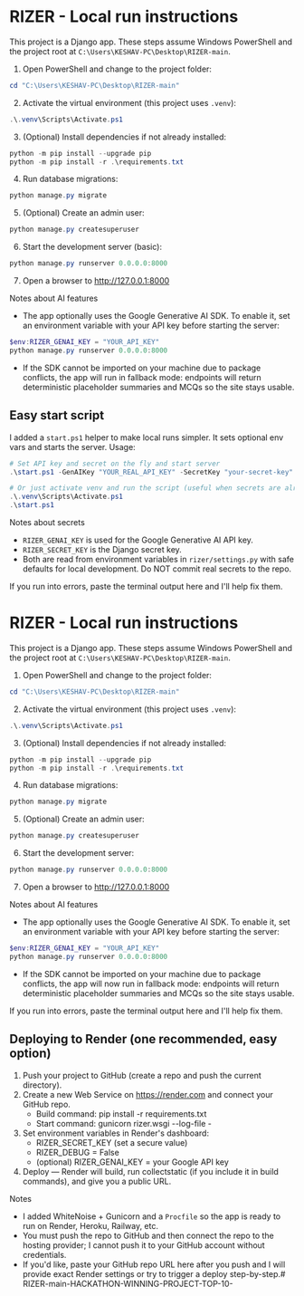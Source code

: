 # RIZER - Local run instructions

This project is a Django app. These steps assume Windows PowerShell and the project root at `C:\Users\KESHAV-PC\Desktop\RIZER-main`.

1) Open PowerShell and change to the project folder:

```powershell
cd "C:\Users\KESHAV-PC\Desktop\RIZER-main"
```

2) Activate the virtual environment (this project uses `.venv`):

```powershell
.\.venv\Scripts\Activate.ps1
```

3) (Optional) Install dependencies if not already installed:

```powershell
python -m pip install --upgrade pip
python -m pip install -r .\requirements.txt
```

4) Run database migrations:

```powershell
python manage.py migrate
```

5) (Optional) Create an admin user:

```powershell
python manage.py createsuperuser
```

6) Start the development server (basic):

```powershell
python manage.py runserver 0.0.0.0:8000
```

7) Open a browser to http://127.0.0.1:8000

Notes about AI features
- The app optionally uses the Google Generative AI SDK. To enable it, set an environment variable with your API key before starting the server:

```powershell
$env:RIZER_GENAI_KEY = "YOUR_API_KEY"
python manage.py runserver 0.0.0.0:8000
```

- If the SDK cannot be imported on your machine due to package conflicts, the app will run in fallback mode: endpoints will return deterministic placeholder summaries and MCQs so the site stays usable.

Easy start script
-----------------
I added a `start.ps1` helper to make local runs simpler. It sets optional env vars and starts the server. Usage:

```powershell
# Set API key and secret on the fly and start server
.\start.ps1 -GenAIKey "YOUR_REAL_API_KEY" -SecretKey "your-secret-key"

# Or just activate venv and run the script (useful when secrets are already set):
.\.venv\Scripts\Activate.ps1
.\start.ps1
```

Notes about secrets
- `RIZER_GENAI_KEY` is used for the Google Generative AI API key.
- `RIZER_SECRET_KEY` is the Django secret key.
- Both are read from environment variables in `rizer/settings.py` with safe defaults for local development. Do NOT commit real secrets to the repo.

If you run into errors, paste the terminal output here and I'll help fix them.
# RIZER - Local run instructions

This project is a Django app. These steps assume Windows PowerShell and the project root at `C:\Users\KESHAV-PC\Desktop\RIZER-main`.

1) Open PowerShell and change to the project folder:

```powershell
cd "C:\Users\KESHAV-PC\Desktop\RIZER-main"
```

2) Activate the virtual environment (this project uses `.venv`):

```powershell
.\.venv\Scripts\Activate.ps1
```

3) (Optional) Install dependencies if not already installed:

```powershell
python -m pip install --upgrade pip
python -m pip install -r .\requirements.txt
```

4) Run database migrations:

```powershell
python manage.py migrate
```

5) (Optional) Create an admin user:

```powershell
python manage.py createsuperuser
```

6) Start the development server:

```powershell
python manage.py runserver 0.0.0.0:8000
```

7) Open a browser to http://127.0.0.1:8000

Notes about AI features
- The app optionally uses the Google Generative AI SDK. To enable it, set an environment variable with your API key before starting the server:

```powershell
$env:RIZER_GENAI_KEY = "YOUR_API_KEY"
python manage.py runserver 0.0.0.0:8000
```

- If the SDK cannot be imported on your machine due to package conflicts, the app will now run in fallback mode: endpoints will return deterministic placeholder summaries and MCQs so the site stays usable.

If you run into errors, paste the terminal output here and I'll help fix them.

Deploying to Render (one recommended, easy option)
------------------------------------------------
1) Push your project to GitHub (create a repo and push the current directory).
2) Create a new Web Service on https://render.com and connect your GitHub repo.
	- Build command: pip install -r requirements.txt
	- Start command: gunicorn rizer.wsgi --log-file -
3) Set environment variables in Render's dashboard:
	- RIZER_SECRET_KEY (set a secure value)
	- RIZER_DEBUG = False
	- (optional) RIZER_GENAI_KEY = your Google API key
4) Deploy — Render will build, run collectstatic (if you include it in build commands), and give you a public URL.

Notes
- I added WhiteNoise + Gunicorn and a `Procfile` so the app is ready to run on Render, Heroku, Railway, etc.
- You must push the repo to GitHub and then connect the repo to the hosting provider; I cannot push it to your GitHub account without credentials.
- If you'd like, paste your GitHub repo URL here after you push and I will provide exact Render settings or try to trigger a deploy step-by-step.#   R I Z E R - m a i n - H A C K A T H O N - W I N N I N G - P R O J E C T - T O P - 1 0 -  
 